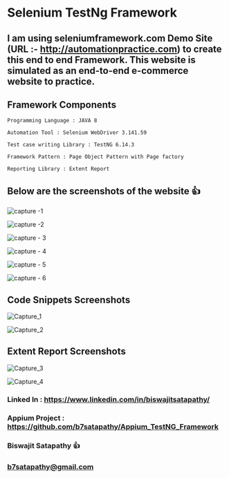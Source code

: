 # Selenium TestNg Framework

## I am using seleniumframework.com Demo Site (URL :- http://automationpractice.com) to create this end to end Framework. This website is simulated as an end-to-end e-commerce website to practice.

## Framework Components

	Programming Language : JAVA 8
	
	Automation Tool : Selenium WebDriver 3.141.59
	
	Test case writing Library : TestNG 6.14.3
	
	Framework Pattern : Page Object Pattern with Page factory
	
	Reporting Library : Extent Report
	

## Below are the screenshots of the website  :+1:

![capture -1](https://user-images.githubusercontent.com/41640976/48216760-9267f780-e3ab-11e8-821e-1a1c8ce8e5e8.JPG)


![capture -2](https://user-images.githubusercontent.com/41640976/48216785-a7dd2180-e3ab-11e8-9958-e00e053caa71.JPG)


![capture - 3](https://user-images.githubusercontent.com/41640976/48216816-b9bec480-e3ab-11e8-8e2e-1b77ad5b8a74.JPG)


![capture - 4](https://user-images.githubusercontent.com/41640976/48216847-d0fdb200-e3ab-11e8-9f82-1b21463c58ff.JPG)


![capture - 5](https://user-images.githubusercontent.com/41640976/48216869-e07cfb00-e3ab-11e8-99de-59eb8cac471d.JPG)


![capture - 6](https://user-images.githubusercontent.com/41640976/48216890-effc4400-e3ab-11e8-9c23-a4bf6b34c283.JPG)


## Code Snippets Screenshots

![Capture_1](https://user-images.githubusercontent.com/41640976/59974461-22b91c80-95ca-11e9-8427-ae7ffd5cae42.JPG)


![Capture_2](https://user-images.githubusercontent.com/41640976/59974471-2f3d7500-95ca-11e9-8717-5161c56cd40d.JPG)

## Extent Report Screenshots

![Capture_3](https://user-images.githubusercontent.com/41640976/59974474-395f7380-95ca-11e9-9691-16fee89f56af.JPG)


![Capture_4](https://user-images.githubusercontent.com/41640976/59974478-3fedeb00-95ca-11e9-90e8-86021c357cc4.JPG)



### Linked In        : https://www.linkedin.com/in/biswajitsatapathy/   
### Appium Project   : https://github.com/b7satapathy/Appium_TestNG_Framework
 
 
### Biswajit Satapathy :+1:
### b7satapathy@gmail.com

